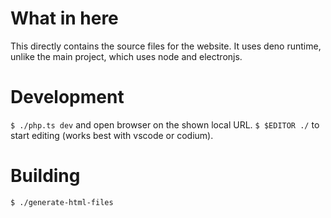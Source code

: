 
# What in here
This directly contains the source files for the website.
It uses deno runtime, unlike the main project, which uses
node and electronjs.

# Development
`$ ./php.ts dev` and open browser on the shown local URL.
`$ $EDITOR ./` to start editing (works best with vscode or codium).

# Building
`$ ./generate-html-files`

